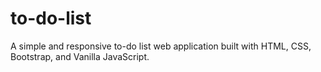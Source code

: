 # to-do-list
A simple and responsive to-do list web application built with HTML, CSS, Bootstrap, and Vanilla JavaScript.
